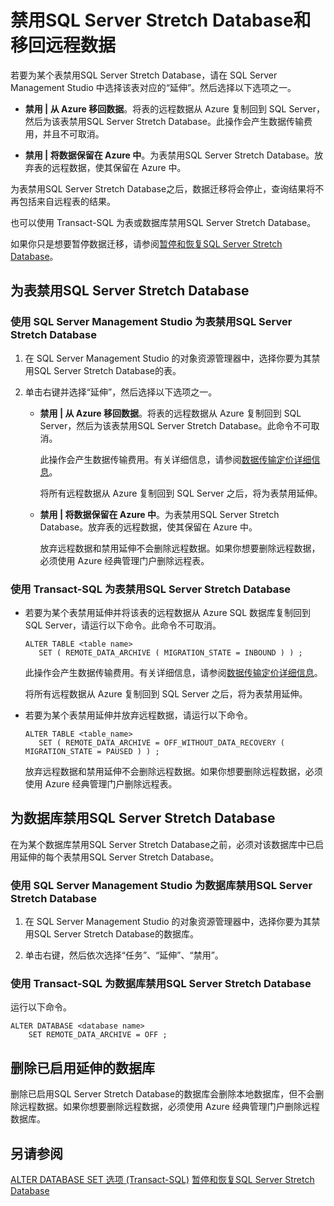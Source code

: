 <properties
	pageTitle="禁用SQL Server Stretch Database和移回远程数据 | Azure"
	description="了解如何为表禁用SQL Server Stretch Database并选择性地移回远程数据。"
	services="sql-server-stretch-database"
	documentationCenter=""
	authors="douglasl"
	manager="jhubbard"
	editor="monicar"/>

<tags
	ms.service="sql-server-stretch-database"
	ms.date="02/26/2016"
	wacn.date="03/10/2016"/>

# 禁用SQL Server Stretch Database和移回远程数据

若要为某个表禁用SQL Server Stretch Database，请在 SQL Server Management Studio 中选择该表对应的“延伸”。然后选择以下选项之一。

-   **禁用 | 从 Azure 移回数据**。将表的远程数据从 Azure 复制回到 SQL Server，然后为该表禁用SQL Server Stretch Database。此操作会产生数据传输费用，并且不可取消。

-   **禁用 | 将数据保留在 Azure 中**。为表禁用SQL Server Stretch Database。放弃表的远程数据，使其保留在 Azure 中。

为表禁用SQL Server Stretch Database之后，数据迁移将会停止，查询结果将不再包括来自远程表的结果。

也可以使用 Transact-SQL 为表或数据库禁用SQL Server Stretch Database。

如果你只是想要暂停数据迁移，请参阅[暂停和恢复SQL Server Stretch Database](/documentation/articles/sql-server-stretch-database-pause)。

## 为表禁用SQL Server Stretch Database

### 使用 SQL Server Management Studio 为表禁用SQL Server Stretch Database

1.  在 SQL Server Management Studio 的对象资源管理器中，选择你要为其禁用SQL Server Stretch Database的表。

2.  单击右键并选择“延伸”，然后选择以下选项之一。

    -   **禁用 | 从 Azure 移回数据**。将表的远程数据从 Azure 复制回到 SQL Server，然后为该表禁用SQL Server Stretch Database。此命令不可取消。

        此操作会产生数据传输费用。有关详细信息，请参阅[数据传输定价详细信息](/pricing/details/data-transfer/)。

        将所有远程数据从 Azure 复制回到 SQL Server 之后，将为表禁用延伸。

    -   **禁用 | 将数据保留在 Azure 中**。为表禁用SQL Server Stretch Database。放弃表的远程数据，使其保留在 Azure 中。

        放弃远程数据和禁用延伸不会删除远程数据。如果你想要删除远程数据，必须使用 Azure 经典管理门户删除远程表。

### 使用 Transact-SQL 为表禁用SQL Server Stretch Database

-   若要为某个表禁用延伸并将该表的远程数据从 Azure SQL 数据库复制回到 SQL Server，请运行以下命令。此命令不可取消。

    ```tsql
    ALTER TABLE <table name>
       SET ( REMOTE_DATA_ARCHIVE ( MIGRATION_STATE = INBOUND ) ) ;
    ```
    此操作会产生数据传输费用。有关详细信息，请参阅[数据传输定价详细信息](/pricing/details/data-transfer/)。

    将所有远程数据从 Azure 复制回到 SQL Server 之后，将为表禁用延伸。

-   若要为某个表禁用延伸并放弃远程数据，请运行以下命令。

    ```tsql
    ALTER TABLE <table_name>
       SET ( REMOTE_DATA_ARCHIVE = OFF_WITHOUT_DATA_RECOVERY ( MIGRATION_STATE = PAUSED ) ) ;
    ```
    放弃远程数据和禁用延伸不会删除远程数据。如果你想要删除远程数据，必须使用 Azure 经典管理门户删除远程表。

## 为数据库禁用SQL Server Stretch Database
在为某个数据库禁用SQL Server Stretch Database之前，必须对该数据库中已启用延伸的每个表禁用SQL Server Stretch Database。

### 使用 SQL Server Management Studio 为数据库禁用SQL Server Stretch Database

1.  在 SQL Server Management Studio 的对象资源管理器中，选择你要为其禁用SQL Server Stretch Database的数据库。

2.  单击右键，然后依次选择“任务”、“延伸”、“禁用”。

### 使用 Transact-SQL 为数据库禁用SQL Server Stretch Database
运行以下命令。

```tsql
ALTER DATABASE <database name>
    SET REMOTE_DATA_ARCHIVE = OFF ;
```

## 删除已启用延伸的数据库
删除已启用SQL Server Stretch Database的数据库会删除本地数据库，但不会删除远程数据。如果你想要删除远程数据，必须使用 Azure 经典管理门户删除远程数据库。

## 另请参阅
[ALTER DATABASE SET 选项 (Transact-SQL)](https://msdn.microsoft.com/zh-cn/library/bb522682.aspx)
[暂停和恢复SQL Server Stretch Database](/documentation/articles/sql-server-stretch-database-pause)

<!---HONumber=Mooncake_0307_2016-->